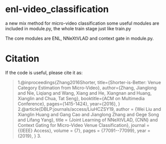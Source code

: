 # enl-video_classification
a new mix method for micro-video classification
some useful modules are included in module.py, the whole train stage just like train.py


The core modules are ENL, NNeXtVLAD and context gate in module.py.

**Citation** 
=

If the code is useful, please cite it as:

>1.@inproceedings{Zhang2016Shorter,
 title={Shorter-is-Better: Venue Category Estimation from Micro-Video},
 author={Zhang, Jianglong and Nie, Liqiang and Wang, Xiang and He, Xiangnan and Huang, Xianglin and Chua, Tat Seng},
 booktitle={ACM on Multimedia Conference},
 pages={1415-1424},
 year={2016},
}
>2.@article{DBLP:journals/access/LiuHCZSY19,
  author       = {Wei Liu and
                  Xianglin Huang and
                  Gang Cao and
                  Jianglong Zhang and
                  Gege Song and
                  Lifang Yang},
  title        = {Joint Learning of NNeXtVLAD, {CNN} and Context Gating for Micro-Video
                  Venue Classification},
  journal      = {{IEEE} Access},
  volume       = {7},
  pages        = {77091--77099},
  year         = {2019},
}
>3.

